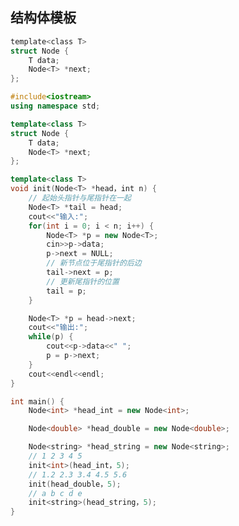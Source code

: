 <!--
 * @Description: 
 * @Version: 1.0
 * @Author: DaLao
 * @Email: dalao_li@163.com
 * @Date: 2021-01-16 17:59:34
 * @LastEditors: DaLao
 * @LastEditTime: 2022-02-19 21:46:56
-->

## 结构体模板

```c
template<class T>
struct Node {
    T data;
    Node<T> *next;
};
```

```c++
#include<iostream>
using namespace std;

template<class T>
struct Node {
    T data;
    Node<T> *next;
};

template<class T>
void init(Node<T> *head，int n) {
    // 起始头指针与尾指针在一起
    Node<T> *tail = head;
    cout<<"输入:";
    for(int i = 0; i < n; i++) {
        Node<T> *p = new Node<T>;
        cin>>p->data;
        p->next = NULL;
        // 新节点位于尾指针的后边
        tail->next = p;
        // 更新尾指针的位置
        tail = p;
    }

    Node<T> *p = head->next;
    cout<<"输出:";
    while(p) {
        cout<<p->data<<" ";
        p = p->next;
    }
    cout<<endl<<endl;
}

int main() {
    Node<int> *head_int = new Node<int>;

    Node<double> *head_double = new Node<double>;

    Node<string> *head_string = new Node<string>;
    // 1 2 3 4 5
    init<int>(head_int，5);
    // 1.2 2.3 3.4 4.5 5.6
    init(head_double，5);
    // a b c d e
    init<string>(head_string，5);
}
```


